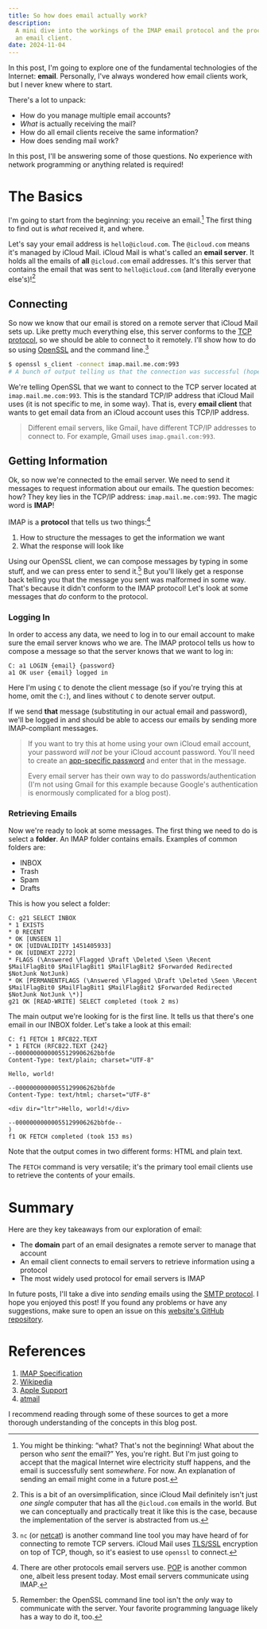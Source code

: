 ```yaml
---
title: So how does email actually work?
description:
  A mini dive into the workings of the IMAP email protocol and the procedures of
  an email client.
date: 2024-11-04
---
```


In this post, I'm going to explore one of the fundamental technologies of the
Internet: **email**. Personally, I've always wondered how email clients work,
but I never knew where to start.

There's a lot to unpack:

- How do you manage multiple email accounts?
- _What_ is actually receiving the mail?
- How do all email clients receive the same information?
- How does sending mail work?

In this post, I'll be answering some of those questions. No experience with
network programming or anything related is required!

# The Basics

I'm going to start from the beginning: you receive an email.[^what] The first
thing to find out is _what_ received it, and where.

Let's say your email address is `hello@icloud.com`. The `@icloud.com` means it's
managed by iCloud Mail. iCloud Mail is what's called an **email server**. It
holds all the emails of **all** `@icloud.com` email addresses. It's this server
that contains the email that was sent to `hello@icloud.com` (and literally
everyone else's)![^single]

## Connecting

So now we know that our email is stored on a remote server that iCloud Mail sets
up. Like pretty much everything else, this server conforms to the
[TCP protocol](https://en.wikipedia.org/wiki/Transmission_Control_Protocol), so
we should be able to connect to it remotely. I'll show how to do so using
[OpenSSL](https://en.wikipedia.org/wiki/OpenSSL) and the command line.[^others]

```bash
$ openssl s_client -connect imap.mail.me.com:993
# A bunch of output telling us that the connection was successful (hopefully)
```

We're telling OpenSSL that we want to connect to the TCP server located at
`imap.mail.me.com:993`. This is the standard TCP/IP address that iCloud Mail
uses (it is not specific to me, in some way). That is, every **email client**
that wants to get email data from an iCloud account uses this TCP/IP address.

> Different email servers, like Gmail, have different TCP/IP addresses to
> connect to. For example, Gmail uses `imap.gmail.com:993`.

## Getting Information

Ok, so now we're connected to the email server. We need to send it messages to
request information about our emails. The question becomes: how? They key lies
in the TCP/IP address: `imap.mail.me.com:993`. The magic word is **IMAP**!

IMAP is a **protocol** that tells us two things:[^pop]

1. How to structure the messages to get the information we want
2. What the response will look like

Using our OpenSSL client, we can compose messages by typing in some stuff, and
we can press enter to send it.[^langs] But you'll likely get a response back
telling you that the message you sent was malformed in some way. That's because
it didn't conform to the IMAP protocol! Let's look at some messages that _do_
conform to the protocol.

### Logging In

In order to access any data, we need to log in to our email account to make sure
the email server knows who we are. The IMAP protocol tells us how to compose a
message so that the server knows that we want to log in:

```text
C: a1 LOGIN {email} {password}
a1 OK user {email} logged in
```

Here I'm using `C` to denote the client message (so if you're trying this at
home, omit the `C:`), and lines without `C` to denote server output.

If we send **that** message (substituting in our actual email and password),
we'll be logged in and should be able to access our emails by sending more
IMAP-compliant messages.

> If you want to try this at home using your own iCloud email account, your
> password _will not_ be your iCloud account password. You'll need to create an
> [app-specific password](https://support.apple.com/en-us/102654) and enter that
> in the message.
>
> Every email server has their own way to do passwords/authentication (I'm not
> using Gmail for this example because Google's authentication is enormously
> complicated for a blog post).

### Retrieving Emails

Now we're ready to look at some messages. The first thing we need to do is
select a **folder**. An IMAP folder contains emails. Examples of common folders
are:

- INBOX
- Trash
- Spam
- Drafts

This is how you select a folder:

```text
C: g21 SELECT INBOX
* 1 EXISTS
* 0 RECENT
* OK [UNSEEN 1]
* OK [UIDVALIDITY 1451405933]
* OK [UIDNEXT 2272]
* FLAGS (\Answered \Flagged \Draft \Deleted \Seen \Recent $MailFlagBit0 $MailFlagBit1 $MailFlagBit2 $Forwarded Redirected $NotJunk NotJunk)
* OK [PERMANENTFLAGS (\Answered \Flagged \Draft \Deleted \Seen \Recent $MailFlagBit0 $MailFlagBit1 $MailFlagBit2 $Forwarded Redirected $NotJunk NotJunk \*)]
g21 OK [READ-WRITE] SELECT completed (took 2 ms)
```

The main output we're looking for is the first line. It tells us that there's
one email in our INBOX folder. Let's take a look at this email:

```plain
C: f1 FETCH 1 RFC822.TEXT
* 1 FETCH (RFC822.TEXT {242}
--00000000000055129906262bbfde
Content-Type: text/plain; charset="UTF-8"

Hello, world!

--00000000000055129906262bbfde
Content-Type: text/html; charset="UTF-8"

<div dir="ltr">Hello, world!</div>

--00000000000055129906262bbfde--
)
f1 OK FETCH completed (took 153 ms)
```

Note that the output comes in two different forms: HTML and plain text.

The `FETCH` command is very versatile; it's the primary tool email clients use
to retrieve the contents of your emails.

# Summary

Here are they key takeaways from our exploration of email:

- The **domain** part of an email designates a remote server to manage that
  account
- An email client connects to email servers to retrieve information using a
  protocol
- The most widely used protocol for email servers is IMAP

In future posts, I'll take a dive into _sending_ emails using the
[SMTP protocol](https://en.wikipedia.org/wiki/Simple_Mail_Transfer_Protocol). I
hope you enjoyed this post! If you found any problems or have any suggestions,
make sure to open an issue on this
[website's GitHub repository](https://github.com/dzfrias/website/issues/new).

# References

1. [IMAP Specification](https://www.ietf.org/rfc/rfc9051.html)
2. [Wikipedia](https://en.wikipedia.org/wiki/Email_client)
3. [Apple Support](https://support.apple.com/en-us/102525)
4. [atmail](https://www.atmail.com/blog/advanced-imap/)

I recommend reading through some of these sources to get a more thorough
understanding of the concepts in this blog post.

[^what]:
    You might be thinking: “what? That's not the beginning! What about the
    person who _sent_ the email?” Yes, you're right. But I'm just going to
    accept that the magical Internet wire electricity stuff happens, and the
    email is successfully sent _somewhere_. For now. An explanation of sending
    an email might come in a future post.

[^single]:
    This is a bit of an oversimplification, since iCloud Mail definitely isn't
    just _one single_ computer that has all the `@icloud.com` emails in the
    world. But we can conceptually and practically treat it like this is the
    case, because the implementation of the server is abstracted from us.

[^others]:
    `nc` (or [netcat](https://en.wikipedia.org/wiki/Netcat)) is another command
    line tool you may have heard of for connecting to remote TCP servers. iCloud
    Mail uses [TLS/SSL](https://en.wikipedia.org/wiki/Transport_Layer_Security)
    encryption on top of TCP, though, so it's easiest to use `openssl` to
    connect.

[^langs]:
    Remember: the OpenSSL command line tool isn't the _only_ way to communicate
    with the server. Your favorite programming language likely has a way to do
    it, too.

[^pop]:
    There are other protocols email servers use.
    [POP](https://en.wikipedia.org/wiki/Post_Office_Protocol) is another common
    one, albeit less present today. Most email servers communicate using IMAP.
